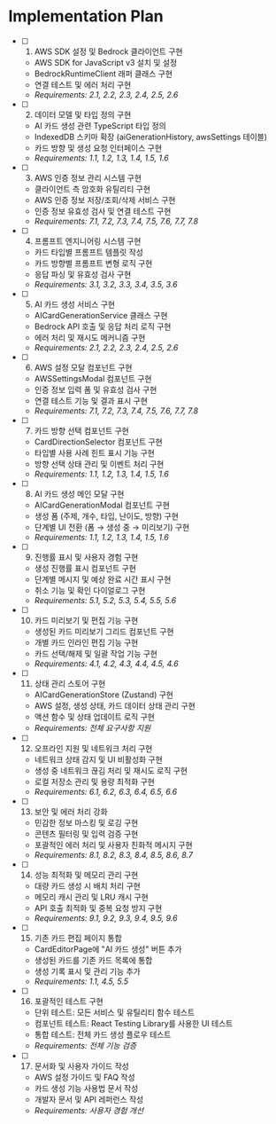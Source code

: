 # Implementation Plan

- [ ] 1. AWS SDK 설정 및 Bedrock 클라이언트 구현
  - AWS SDK for JavaScript v3 설치 및 설정
  - BedrockRuntimeClient 래퍼 클래스 구현
  - 연결 테스트 및 에러 처리 구현
  - _Requirements: 2.1, 2.2, 2.3, 2.4, 2.5, 2.6_

- [ ] 2. 데이터 모델 및 타입 정의 구현
  - AI 카드 생성 관련 TypeScript 타입 정의
  - IndexedDB 스키마 확장 (aiGenerationHistory, awsSettings 테이블)
  - 카드 방향 및 생성 요청 인터페이스 구현
  - _Requirements: 1.1, 1.2, 1.3, 1.4, 1.5, 1.6_

- [ ] 3. AWS 인증 정보 관리 시스템 구현
  - 클라이언트 측 암호화 유틸리티 구현
  - AWS 인증 정보 저장/조회/삭제 서비스 구현
  - 인증 정보 유효성 검사 및 연결 테스트 구현
  - _Requirements: 7.1, 7.2, 7.3, 7.4, 7.5, 7.6, 7.7, 7.8_

- [ ] 4. 프롬프트 엔지니어링 시스템 구현
  - 카드 타입별 프롬프트 템플릿 작성
  - 카드 방향별 프롬프트 변형 로직 구현
  - 응답 파싱 및 유효성 검사 구현
  - _Requirements: 3.1, 3.2, 3.3, 3.4, 3.5, 3.6_

- [ ] 5. AI 카드 생성 서비스 구현
  - AICardGenerationService 클래스 구현
  - Bedrock API 호출 및 응답 처리 로직 구현
  - 에러 처리 및 재시도 메커니즘 구현
  - _Requirements: 2.1, 2.2, 2.3, 2.4, 2.5, 2.6_

- [ ] 6. AWS 설정 모달 컴포넌트 구현
  - AWSSettingsModal 컴포넌트 구현
  - 인증 정보 입력 폼 및 유효성 검사 구현
  - 연결 테스트 기능 및 결과 표시 구현
  - _Requirements: 7.1, 7.2, 7.3, 7.4, 7.5, 7.6, 7.7, 7.8_

- [ ] 7. 카드 방향 선택 컴포넌트 구현
  - CardDirectionSelector 컴포넌트 구현
  - 타입별 사용 사례 힌트 표시 기능 구현
  - 방향 선택 상태 관리 및 이벤트 처리 구현
  - _Requirements: 1.1, 1.2, 1.3, 1.4, 1.5, 1.6_

- [ ] 8. AI 카드 생성 메인 모달 구현
  - AICardGenerationModal 컴포넌트 구현
  - 생성 폼 (주제, 개수, 타입, 난이도, 방향) 구현
  - 단계별 UI 전환 (폼 → 생성 중 → 미리보기) 구현
  - _Requirements: 1.1, 1.2, 1.3, 1.4, 1.5, 1.6_

- [ ] 9. 진행률 표시 및 사용자 경험 구현
  - 생성 진행률 표시 컴포넌트 구현
  - 단계별 메시지 및 예상 완료 시간 표시 구현
  - 취소 기능 및 확인 다이얼로그 구현
  - _Requirements: 5.1, 5.2, 5.3, 5.4, 5.5, 5.6_

- [ ] 10. 카드 미리보기 및 편집 기능 구현
  - 생성된 카드 미리보기 그리드 컴포넌트 구현
  - 개별 카드 인라인 편집 기능 구현
  - 카드 선택/해제 및 일괄 작업 기능 구현
  - _Requirements: 4.1, 4.2, 4.3, 4.4, 4.5, 4.6_

- [ ] 11. 상태 관리 스토어 구현
  - AICardGenerationStore (Zustand) 구현
  - AWS 설정, 생성 상태, 카드 데이터 상태 관리 구현
  - 액션 함수 및 상태 업데이트 로직 구현
  - _Requirements: 전체 요구사항 지원_

- [ ] 12. 오프라인 지원 및 네트워크 처리 구현
  - 네트워크 상태 감지 및 UI 비활성화 구현
  - 생성 중 네트워크 끊김 처리 및 재시도 로직 구현
  - 로컬 저장소 관리 및 용량 최적화 구현
  - _Requirements: 6.1, 6.2, 6.3, 6.4, 6.5, 6.6_

- [ ] 13. 보안 및 에러 처리 강화
  - 민감한 정보 마스킹 및 로깅 구현
  - 콘텐츠 필터링 및 입력 검증 구현
  - 포괄적인 에러 처리 및 사용자 친화적 메시지 구현
  - _Requirements: 8.1, 8.2, 8.3, 8.4, 8.5, 8.6, 8.7_

- [ ] 14. 성능 최적화 및 메모리 관리 구현
  - 대량 카드 생성 시 배치 처리 구현
  - 메모리 캐시 관리 및 LRU 캐시 구현
  - API 호출 최적화 및 중복 요청 방지 구현
  - _Requirements: 9.1, 9.2, 9.3, 9.4, 9.5, 9.6_

- [ ] 15. 기존 카드 편집 페이지 통합
  - CardEditorPage에 "AI 카드 생성" 버튼 추가
  - 생성된 카드를 기존 카드 목록에 통합
  - 생성 기록 표시 및 관리 기능 추가
  - _Requirements: 1.1, 4.5, 5.5_

- [ ] 16. 포괄적인 테스트 구현
  - 단위 테스트: 모든 서비스 및 유틸리티 함수 테스트
  - 컴포넌트 테스트: React Testing Library를 사용한 UI 테스트
  - 통합 테스트: 전체 카드 생성 플로우 테스트
  - _Requirements: 전체 기능 검증_

- [ ] 17. 문서화 및 사용자 가이드 작성
  - AWS 설정 가이드 및 FAQ 작성
  - 카드 생성 기능 사용법 문서 작성
  - 개발자 문서 및 API 레퍼런스 작성
  - _Requirements: 사용자 경험 개선_